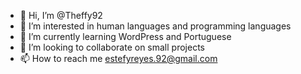 - 👋 Hi, I’m @Theffy92
- 👀 I’m interested in human languages and programming languages
- 🌱 I’m currently learning WordPress and Portuguese
- 💞️ I’m looking to collaborate on small projects
- 📫 How to reach me estefyreyes.92@gmail.com

<!---
Theffy92/Theffy92 is a ✨ special ✨ repository because its `README.md` (this file) appears on your GitHub profile.
You can click the Preview link to take a look at your changes.
--->
